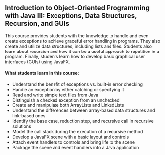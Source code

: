 ## Introduction to Object-Oriented Programming with Java III: Exceptions, Data Structures, Recursion, and GUIs

This course provides students with the knowledge to handle and even create exceptions to achieve graceful error handling in programs. They also create and utilize data structures, including lists and files. Students also learn about recursion and how it can be a useful approach to repetition in a program. Finally, students learn how to develop basic graphical user interfaces (GUIs) using JavaFX.

#### What students learn in this course:
- Understand the benefit of exceptions vs. built-in error checking
- Handle an exception by either catching or specifying it
- Read and write simple text files from Java
- Distinguish a checked exception from an unchecked
- Create and manipulate both ArrayLists and LinkedLists
- Understand the differences between array-based data structures and link-based ones
- Identify the base case, reduction step, and recursive call in recursive solutions
- Model the call stack during the execution of a recursive method
- Develop a JavaFX scene with a basic layout and controls
- Attach event handlers to controls and bring life to the scene
- Package the scene and event handlers into a Java application

